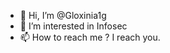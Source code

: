 - 👋 Hi, I’m @Gloxinia1g
- 👀 I’m interested in Infosec
- 📫 How to reach me ? I reach you.

<!---
Gloxinia1g/Gloxinia1g is a ✨ special ✨ repository because its `README.md` (this file) appears on your GitHub profile.
You can click the Preview link to take a look at your changes.
--->
